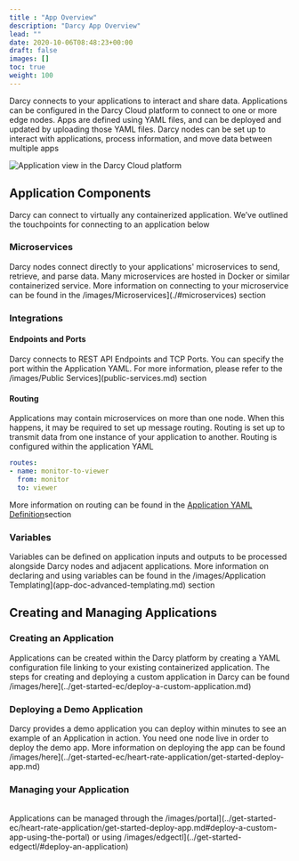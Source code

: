 ```yaml
---
title : "App Overview"
description: "Darcy App Overview"
lead: ""
date: 2020-10-06T08:48:23+00:00
draft: false
images: []
toc: true
weight: 100
---
```


Darcy connects to your applications to interact and share data. Applications can be configured in the Darcy Cloud platform to connect to one or more edge nodes. Apps are defined using YAML files, and can be deployed and updated by uploading those YAML files. Darcy nodes can be set up to interact with applications, process information, and move data between multiple apps

![Application view in the Darcy Cloud platform](<../../assets/image (12).png>)

## Application Components <a href="#touchpoints" id="touchpoints"></a>

Darcy can connect to virtually any containerized application. We’ve outlined the touchpoints for connecting to an application below

### Microservices <a href="#microservices" id="microservices"></a>

Darcy nodes connect directly to your applications' microservices to send, retrieve, and parse data. Many microservices are hosted in Docker or similar containerized service. More information on connecting to your microservice can be found in the /images/Microservices](./#microservices) section

### Integrations <a href="#integrations" id="integrations"></a>

#### Endpoints and Ports <a href="#endpoints-and-ports" id="endpoints-and-ports"></a>

Darcy connects to REST API Endpoints and TCP Ports. You can specify the port within the Application YAML. For more information, please refer to the /images/Public Services](public-services.md) section

#### Routing <a href="#routing" id="routing"></a>

Applications may contain microservices on more than one node. When this happens, it may be required to set up message routing. Routing is set up to transmit data from one instance of your application to another. Routing is configured within the application YAML

```yaml
routes:
- name: monitor-to-viewer
  from: monitor
  to: viewer
```

&#x20;More information on routing can be found in the [Application YAML Definition](app-doc-yaml.md#fields)section

### Variables <a href="#variables" id="variables"></a>

Variables can be defined on application inputs and outputs to be processed alongside Darcy nodes and adjacent applications. More information on declaring and using variables can be found in the /images/Application Templating](app-doc-advanced-templating.md) section

## Creating and Managing Applications

### Creating an Application

Applications can be created within the Darcy platform by creating a YAML configuration file linking to your existing containerized application. The steps for creating and deploying a custom application in Darcy can be found /images/here](../get-started-ec/deploy-a-custom-application.md)

### Deploying a Demo Application

Darcy provides a demo application you can deploy within minutes to see an example of an Application in action. You need one node live in order to deploy the demo app. More information on deploying the app can be found /images/here](../get-started-ec/heart-rate-application/get-started-deploy-app.md)

### Managing your Application

\
Applications can be managed through the /images/portal](../get-started-ec/heart-rate-application/get-started-deploy-app.md#deploy-a-custom-app-using-the-portal) or using /images/edgectl](../get-started-edgectl/#deploy-an-application)
